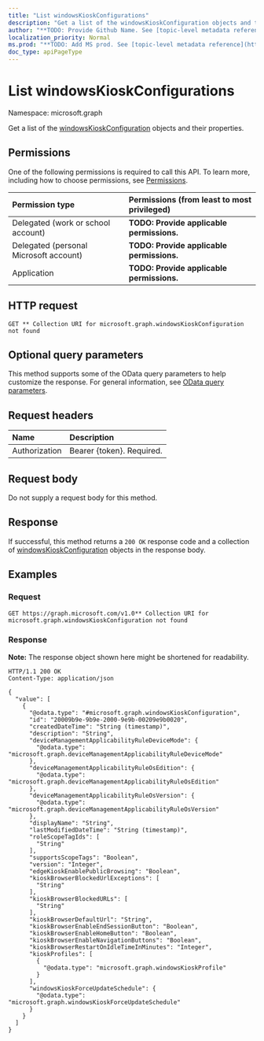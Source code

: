 ```yaml
---
title: "List windowsKioskConfigurations"
description: "Get a list of the windowsKioskConfiguration objects and their properties."
author: "**TODO: Provide Github Name. See [topic-level metadata reference](https://msgo.azurewebsites.net/add/document/guidelines/metadata.html#topic-level-metadata)**"
localization_priority: Normal
ms.prod: "**TODO: Add MS prod. See [topic-level metadata reference](https://msgo.azurewebsites.net/add/document/guidelines/metadata.html#topic-level-metadata)**"
doc_type: apiPageType
---
```


# List windowsKioskConfigurations
Namespace: microsoft.graph



Get a list of the [windowsKioskConfiguration](../resources/windowskioskconfiguration.md) objects and their properties.

## Permissions
One of the following permissions is required to call this API. To learn more, including how to choose permissions, see [Permissions](/graph/permissions-reference).

|Permission type|Permissions (from least to most privileged)|
|:---|:---|
|Delegated (work or school account)|**TODO: Provide applicable permissions.**|
|Delegated (personal Microsoft account)|**TODO: Provide applicable permissions.**|
|Application|**TODO: Provide applicable permissions.**|

## HTTP request

<!-- {
  "blockType": "ignored"
}
-->
``` http
GET ** Collection URI for microsoft.graph.windowsKioskConfiguration not found
```

## Optional query parameters
This method supports some of the OData query parameters to help customize the response. For general information, see [OData query parameters](/graph/query-parameters).

## Request headers
|Name|Description|
|:---|:---|
|Authorization|Bearer {token}. Required.|

## Request body
Do not supply a request body for this method.

## Response

If successful, this method returns a `200 OK` response code and a collection of [windowsKioskConfiguration](../resources/windowskioskconfiguration.md) objects in the response body.

## Examples

### Request
<!-- {
  "blockType": "request",
  "name": "list_windowskioskconfiguration"
}
-->
``` http
GET https://graph.microsoft.com/v1.0** Collection URI for microsoft.graph.windowsKioskConfiguration not found
```


### Response
**Note:** The response object shown here might be shortened for readability.
<!-- {
  "blockType": "response",
  "truncated": true,
  "@odata.type": "Collection(microsoft.graph.windowsKioskConfiguration)"
}
-->
``` http
HTTP/1.1 200 OK
Content-Type: application/json

{
  "value": [
    {
      "@odata.type": "#microsoft.graph.windowsKioskConfiguration",
      "id": "20009b9e-9b9e-2000-9e9b-00209e9b0020",
      "createdDateTime": "String (timestamp)",
      "description": "String",
      "deviceManagementApplicabilityRuleDeviceMode": {
        "@odata.type": "microsoft.graph.deviceManagementApplicabilityRuleDeviceMode"
      },
      "deviceManagementApplicabilityRuleOsEdition": {
        "@odata.type": "microsoft.graph.deviceManagementApplicabilityRuleOsEdition"
      },
      "deviceManagementApplicabilityRuleOsVersion": {
        "@odata.type": "microsoft.graph.deviceManagementApplicabilityRuleOsVersion"
      },
      "displayName": "String",
      "lastModifiedDateTime": "String (timestamp)",
      "roleScopeTagIds": [
        "String"
      ],
      "supportsScopeTags": "Boolean",
      "version": "Integer",
      "edgeKioskEnablePublicBrowsing": "Boolean",
      "kioskBrowserBlockedUrlExceptions": [
        "String"
      ],
      "kioskBrowserBlockedURLs": [
        "String"
      ],
      "kioskBrowserDefaultUrl": "String",
      "kioskBrowserEnableEndSessionButton": "Boolean",
      "kioskBrowserEnableHomeButton": "Boolean",
      "kioskBrowserEnableNavigationButtons": "Boolean",
      "kioskBrowserRestartOnIdleTimeInMinutes": "Integer",
      "kioskProfiles": [
        {
          "@odata.type": "microsoft.graph.windowsKioskProfile"
        }
      ],
      "windowsKioskForceUpdateSchedule": {
        "@odata.type": "microsoft.graph.windowsKioskForceUpdateSchedule"
      }
    }
  ]
}
```

